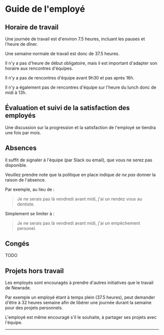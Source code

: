 # Guide de l'employé

## Horaire de travail

Une journée de travail est d'environ 7.5 heures, incluant les pauses et l'heure de dîner.

Une semaine normale de travail est donc de 37.5 heures.

Il n'y a pas d'heure de début obligatoire, mais il est important d'adapter son horaire aux rencontres d'équipes.

Il n'y a pas de rencontres d'équipe avant 9h30 et pas après 16h.

Il n'y a également pas de rencontres d'équipe sur l'heure du lunch donc de midi à 13h.

## Évaluation et suivi de la satisfaction des employés

Une discussion sur la progression et la satisfaction de l'employé se tiendra une fois par mois.

## Absences

Il suffit de signaler à l'équipe (par Slack ou email), que vous ne serez pas disponible.

Veuillez prendre note que la politique en place indique _de ne pas_ donner la raison de l'absence.

Par exemple, au lieu de :

> Je ne serais pas là vendredi avant midi, j'ai un rendez vous au dentiste.

Simplement se limiter à :

> Je ne serais pas là vendredi avant midi, j'ai un empêchement personel.

## Congés

TODO

## Projets hors travail

Les employés sont encouragés à prendre d'autres initiatives que le travail de Newrade.

Par exemple un employé étant à temps plein (37.5 heures), peut demander d'être à 32 heures
semaine afin de libérer une journée durant la semaine pour des projets personnels.

L'employé est même encouragé s'il le souhaite, à partager ses projets avec l'équipe.

---
